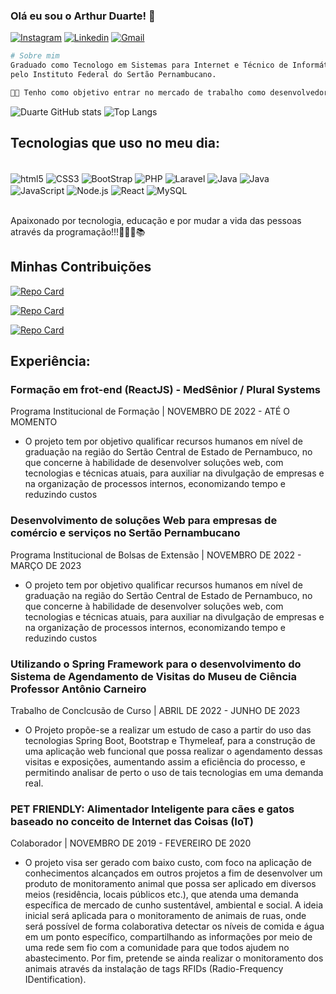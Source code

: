### Olá eu sou o Arthur Duarte! 👋

[![Instagram](https://img.shields.io/badge/Instagram-E4405F?style=for-the-badge&logo=instagram&logoColor=white)](https://www.instagram.com/duarte_arthur21/)
[![Linkedin](https://img.shields.io/badge/LinkedIn-0077B5?style=for-the-badge&logo=linkedin&logoColor=white)](https://www.linkedin.com/in/arthur-duarte-92931b201/)
[![Gmail](https://img.shields.io/badge/ferreiraduarte21@gmail.com-D14836?style=for-the-badge&logo=gmail&logoColor=white)]()

```bash
# Sobre mim
Graduado como Tecnologo em Sistemas para Internet e Técnico de Informática, 
pelo Instituto Federal do Sertão Pernambucano. 

🧑‍💻 Tenho como objetivo entrar no mercado de trabalho como desenvolvedor Front-End!
```
![Duarte GitHub stats](https://github-readme-stats.vercel.app/api?username=duarte-arthur21&show_icons=true&theme=gruvbox) 
![Top Langs](https://github-readme-stats-git-masterrstaa-rickstaa.vercel.app/api/top-langs/?username=duarte-arthur21&bg_color=000&border_color=30A3DC&&text_color=FFF&hide_title=true)

## Tecnologias que uso no meu dia:
<div style="display:inline_block"></br>
    <img align="center" alt="html5" src="https://img.shields.io/badge/HTML5-E34F26?style=for-the-badge&logo=html5&logoColor=white">
    <img align="center" alt="CSS3" src="https://img.shields.io/badge/CSS3-1572B6?style=for-the-badge&logo=css3&logoColor=white">
    <img align="center" alt="BootStrap" src="https://img.shields.io/badge/Bootstrap-563D7C?style=for-the-badge&logo=bootstrap&logoColor=white">
    <img align="center" alt="PHP" src="https://img.shields.io/badge/PHP-777BB4?style=for-the-badge&logo=php&logoColor=white">
    <img align="center" alt="Laravel" src="https://img.shields.io/badge/Laravel-FF2D20?style=for-the-badge&logo=laravel&logoColor=white">
    <img align="center" alt="Java" src="https://img.shields.io/badge/Java-ED8B00?style=for-the-badge&logo=java&logoColor=white">
    <img align="center" alt="Java" src="https://img.shields.io/badge/Spring-6DB33F?style=for-the-badge&logo=spring&logoColor=white">
    <img align="center" alt="JavaScript" src="https://img.shields.io/badge/JavaScript-323330?style=for-the-badge&logo=javascript&logoColor=F7DF1E">
    <img align="center" alt="Node.js" src="https://img.shields.io/badge/Node.js-43853D?style=for-the-badge&logo=node.js&logoColor=white">
    <img align="center" alt="React" src="https://img.shields.io/badge/React-20232A?style=for-the-badge&logo=react&logoColor=61DAFB">
    <img align="center" alt="MySQL" src="https://img.shields.io/badge/MySQL-00000F?style=for-the-badge&logo=mysql&logoColor=white">
</div></br>

Apaixonado por tecnologia, educação e por mudar a vida das pessoas através da programação!!!👊🧑‍💻📚

## Minhas Contribuições

[![Repo Card](https://github-readme-stats.vercel.app/api/pin/?username=duarte-arthur21&repo=dio-lab-open-source&bg_color=000&border_color=30A3DC&show_icons=true&icon_color=30A3DC&title_color=E94D5F&text_color=FFF)](https://github.com/duarte-arthur21/dio-lab-open-source)

[![Repo Card](https://github-readme-stats.vercel.app/api/pin/?username=duarte-arthur21&repo=TodoList&bg_color=000&border_color=30A3DC&show_icons=true&icon_color=30A3DC&title_color=E94D5F&text_color=FFF)](https://github.com/duarte-arthur21/TodoList)

[![Repo Card](https://github-readme-stats.vercel.app/api/pin/?username=duarte-arthur21&repo=Sites_Economicos&bg_color=000&border_color=30A3DC&show_icons=true&icon_color=30A3DC&title_color=E94D5F&text_color=FFF)](https://github.com/duarte-arthur21/Sites_Economicos)


## Experiência:

### Formação em frot-end (ReactJS) - MedSênior / Plural Systems
Programa Institucional de Formação | NOVEMBRO DE 2022 - ATÉ O MOMENTO
-	O projeto tem por objetivo qualificar recursos humanos em nível de graduação na região
    do Sertão Central de Estado de Pernambuco, no que concerne à habilidade de desenvolver
    soluções web, com tecnologias e técnicas atuais, para auxiliar na divulgação de empresas e na
    organização de processos internos, economizando tempo e reduzindo custos
    
### Desenvolvimento de soluções Web para empresas de comércio e serviços no Sertão Pernambucano
Programa Institucional de Bolsas de Extensão | NOVEMBRO DE 2022 - MARÇO DE 2023
-	O projeto tem por objetivo qualificar recursos humanos em nível de graduação na região
    do Sertão Central de Estado de Pernambuco, no que concerne à habilidade de desenvolver
    soluções web, com tecnologias e técnicas atuais, para auxiliar na divulgação de empresas e na
    organização de processos internos, economizando tempo e reduzindo custos

### Utilizando o Spring Framework para o desenvolvimento do Sistema de Agendamento de Visitas do Museu de Ciência Professor Antônio Carneiro
Trabalho de Conclcusão de Curso | ABRIL DE 2022 - JUNHO DE 2023
-	O Projeto propõe-se a realizar um estudo de caso a partir do uso das tecnologias Spring Boot, Bootstrap e Thymeleaf, 
    para a construção de uma aplicação web funcional que possa realizar o agendamento dessas visitas e exposições, 
    aumentando assim a eficiência do processo, e permitindo analisar de perto o uso de tais tecnologias em uma demanda real.

### PET FRIENDLY: Alimentador Inteligente para cães e gatos baseado no conceito de Internet das Coisas (IoT)
Colaborador | NOVEMBRO DE 2019 - FEVEREIRO DE 2020
-	O projeto visa ser gerado com baixo custo, com foco na aplicação de conhecimentos alcançados em outros projetos 
    a fim de desenvolver um produto de monitoramento animal que possa ser aplicado em diversos meios (residência, locais públicos etc.), 
    que atenda uma demanda específica de mercado de cunho sustentável, ambiental e social. A ideia inicial será aplicada para 
    o monitoramento de animais de ruas, onde será possível de forma colaborativa detectar os níveis de comida e água em um 
    ponto específico, compartilhando as informações por meio de uma rede sem fio com a comunidade para que todos ajudem no 
    abastecimento. Por fim, pretende se ainda realizar o monitoramento dos animais através da instalação de tags RFIDs (Radio-Frequency IDentification).
